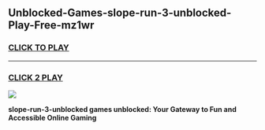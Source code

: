 
## Unblocked-Games-slope-run-3-unblocked-Play-Free-mz1wr
<h3>
<a href="https://premium76.site?title=slope-run-3-unblocked&ref=20M">CLICK TO PLAY</a></h3>
<hr>

<h3>
<a href="https://premium76.site?title=slope-run-3-unblocked&ref=20M">CLICK 2 PLAY</a>
  
</h3>

<a href="https://premium76.site?title=slope-run-3-unblocked&ref=19M"><img src="https://clearcache.store/games.png"></a>


**slope-run-3-unblocked games unblocked: Your Gateway to Fun and Accessible Online Gaming**
